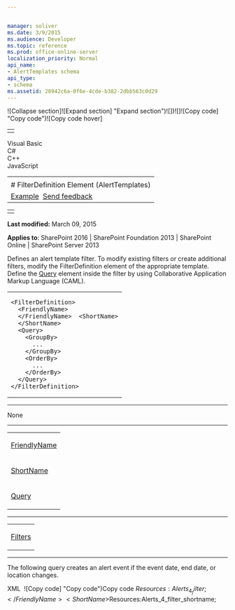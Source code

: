 ```yaml
---


manager: soliver
ms.date: 3/9/2015
ms.audience: Developer
ms.topic: reference
ms.prod: office-online-server
localization_priority: Normal
api_name:
- AlertTemplates schema
api_type:
- schema
ms.assetid: 20942c6a-0f6e-4cde-b382-2dbb563c0d29
---
```


![Collapse
section]![Expand
section] "Expand section")![]()![])![]![]()![Copy
code] "Copy code")![Copy code
hover]
<table>
<tbody>
<tr class="odd">
<td align="left"></td>
</tr>
</tbody>
</table>

Visual Basic  
C\#  
C++  
JavaScript  

<table>
<tbody>
<tr class="odd">
<td align="left"><span id="runningHeaderText"></span></td>
</tr>
<tr class="even">
<td align="left"># FilterDefinition Element (AlertTemplates)</td>
</tr>
<tr class="odd">
<td align="left"><a href="#exampleToggle">Example</a>  <span id="headfeedbackarea" class="feedbackhead"><a href="javascript:SubmitFeedback(&#39;docthis@Microsoft.com&#39;,&#39;&#39;,&#39;&#39;,&#39;&#39;,&#39;1.0.18082.1225&#39;,&#39;%0\dThank%20you%20for%20your%20feedback.%20The%20developer%20writing%20teams%20use%20your%20feedback%20to%20improve%20documentation.%20While%20we%20are%20reviewing%20your%20feedback,%20we%20may%20send%20you%20e-mail%20to%20ask%20for%20clarification%20or%20feedback%20on%20a%20solution.%20We%20do%20not%20use%20your%20e-mail%20address%20for%20any%20other%20purpose%20and%20we%20delete%20it%20after%20we%20finish%20our%20review.%0\AFor%20further%20information%20about%20the%20privacy%20policies%20of%20Microsoft,%20please%20see%20http://privacy.microsoft.com/en-us/default.aspx.%0\A%0\d&#39;,&#39;Customer%20feedback&#39;);">Send feedback</a></span></td>
</tr>
</tbody>
</table>

<table>
<colgroup>
<col width="100%" />
</colgroup>
<tbody>
<tr class="odd">
<td align="left"></td>
</tr>
</tbody>
</table>

**Last modified:** March 09, 2015

**Applies to**: SharePoint 2016 | SharePoint Foundation 2013 |
SharePoint Online | SharePoint Server 2013

Defines an alert template filter. To modify existing filters or create
additional filters, modify the <span
class="keyword">FilterDefinition</span> element of the appropriate
template. Define the [Query](query-element-alerttemplates.md)
element inside the filter by using Collaborative Application Markup
Language (CAML).

<span codelanguage="other"></span>
<table>
<colgroup>
<col width="100%" />
</colgroup>
<tbody>
<tr class="odd">
<td align="left"><pre><code>&lt;FilterDefinition&gt;
  &lt;FriendlyName&gt;
  &lt;/FriendlyName&gt;  &lt;ShortName&gt;
  &lt;/ShortName&gt;
  &lt;Query&gt;
    &lt;GroupBy&gt;
      ...
    &lt;/GroupBy&gt;
    &lt;OrderBy&gt;
      ...
    &lt;/OrderBy&gt;
  &lt;/Query&gt;
&lt;/FilterDefinition&gt;</code></pre></td>
</tr>
</tbody>
</table>


-----------------------------------------------------------------------------------------------------------------------------------------------------------------------------------------------

None


---------------------------------------------------------------------------------------------------------------------------------------------------------------------------------------------------

<table>
<colgroup>
<col width="100%" />
</colgroup>
<tbody>
<tr class="odd">
<td align="left"><p><a href="friendlyname-element-alerttemplates.md">FriendlyName</a></p></td>
</tr>
<tr class="even">
<td align="left"><p><a href="shortname-element-alerttemplates.md">ShortName</a></p></td>
</tr>
<tr class="odd">
<td align="left"><p><a href="query-element-alerttemplates.md">Query</a></p></td>
</tr>
</tbody>
</table>


----------------------------------------------------------------------------------------------------------------------------------------------------------------------------------------------------

<table>
<colgroup>
<col width="100%" />
</colgroup>
<tbody>
<tr class="odd">
<td align="left"><p><a href="filters-element-alerttemplates.md">Filters</a></p></td>
</tr>
</tbody>
</table>


------------------------------------------------------------------------------------------------------------------------------------------------------------------------------------------

The following query creates an alert event if the event date, end date,
or location changes.

<span codelanguage="xmlLang"></span>
XML 
<span class="copyCode" onclick="CopyCode(this)"
onkeypress="CopyCode_CheckKey(this, event)"
onmouseover="ChangeCopyCodeIcon(this)"
onmouseout="ChangeCopyCodeIcon(this)" tabindex="0">![Copy
code] "Copy code")Copy code</span>
    <FilterDefinition>
      <FriendlyName>$Resources:Alerts_4_filter;</FriendlyName>
      <ShortName>$Resources:Alerts_4_filter_shortname;</ShortName>
      <Query>
      <Or>
        <Or>
          <Neq><FieldRef name="EventDate/New"/>
            <FieldRef name="EventDate/Old"/>
          </Neq>
          <Neq>
            <FieldRef name="EndDate/New"/>
            <FieldRef name="EndDate/Old"/>
          </Neq>
        </Or>
          <Neq>
            <FieldRef name="Location/New"/>
            <FieldRef name="Location/Old"/>
          </Neq>
        </Or>
      </Query>
    </FilterDefinition>








